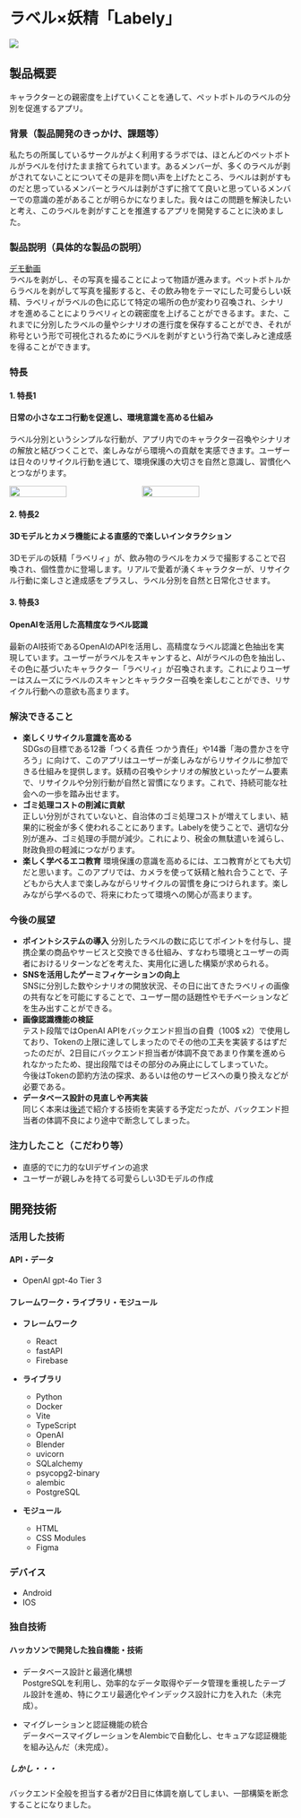 # ラベル×妖精「Labely」
![](https://github.com/jphacks/sp_2402/blob/main/assets/image/header_1.jpg)

## 製品概要
キャラクターとの親密度を上げていくことを通して、ペットボトルのラベルの分別を促進するアプリ。

### 背景（製品開発のきっかけ、課題等）
私たちの所属しているサークルがよく利用するラボでは、ほとんどのペットボトルがラベルを付けたまま捨てられています。あるメンバーが、多くのラベルが剥がされてないことについてその是非を問い声を上げたところ、ラベルは剥がすものだと思っているメンバーとラベルは剥がさずに捨てて良いと思っているメンバーでの意識の差があることが明らかになりました。我々はこの問題を解決したいと考え、このラベルを剥がすことを推進するアプリを開発することに決めました。
 
### 製品説明（具体的な製品の説明）
[デモ動画](https://github.com/jphacks/sp_2402/blob/main/assets/videos/demo_2.mov?raw=true)  
ラベルを剥がし、その写真を撮ることによって物語が進みます。ペットボトルからラベルを剥がして写真を撮影すると、その飲み物をテーマにした可愛らしい妖精、ラベリィがラベルの色に応じて特定の場所の色が変わり召喚され、シナリオを進めることによりラベリィとの親密度を上げることができるます。また、これまでに分別したラベルの量やシナリオの進行度を保存することができ、それが称号という形で可視化されるためにラベルを剥がすという行為で楽しみと達成感を得ることができます。

### 特長
#### 1. 特長1
#### 日常の小さなエコ行動を促進し、環境意識を高める仕組み
ラベル分別というシンプルな行動が、アプリ内でのキャラクター召喚やシナリオの解放と結びつくことで、楽しみながら環境への貢献を実感できます。ユーザーは日々のリサイクル行動を通じて、環境保護の大切さを自然と意識し、習慣化へとつながります。
<div style="display: flex;">
  <img src="https://github.com/jphacks/sp_2402/blob/main/assets/image/img_4.png" width="45%" style="margin-right: 10px;">
  <img src="https://github.com/jphacks/sp_2402/blob/main/assets/image/img_1.png" width="45%">
</div>

#### 2. 特長2
#### 3Dモデルとカメラ機能による直感的で楽しいインタラクション
3Dモデルの妖精「ラベリィ」が、飲み物のラベルをカメラで撮影することで召喚され、個性豊かに登場します。リアルで愛着が湧くキャラクターが、リサイクル行動に楽しさと達成感をプラスし、ラベル分別を自然と日常化させます。

#### 3. 特長3
#### OpenAIを活用した高精度なラベル認識
最新のAI技術であるOpenAIのAPIを活用し、高精度なラベル認識と色抽出を実現しています。ユーザーがラベルをスキャンすると、AIがラベルの色を抽出し、その色に基づいたキャラクター「ラベリィ」が召喚されます。これによりユーザーはスムーズにラベルのスキャンとキャラクター召喚を楽しむことができ、リサイクル行動への意欲も高まります。

### 解決できること
- **楽しくリサイクル意識を高める**  
SDGsの目標である12番「つくる責任 つかう責任」や14番「海の豊かさを守ろう」に向けて、このアプリはユーザーが楽しみながらリサイクルに参加できる仕組みを提供します。妖精の召喚やシナリオの解放といったゲーム要素で、リサイクルや分別行動が自然と習慣になります。これで、持続可能な社会への一歩を踏み出せます。
- **ゴミ処理コストの削減に貢献**  
正しい分別がされていないと、自治体のゴミ処理コストが増えてしまい、結果的に税金が多く使われることにあります。Labelyを使うことで、適切な分別が進み、ゴミ処理の手間が減少。これにより、税金の無駄遣いを減らし、財政負担の軽減につながります。  
- **楽しく学べるエコ教育**
環境保護の意識を高めるには、エコ教育がとても大切だと思います。このアプリでは、カメラを使って妖精と触れ合うことで、子どもから大人まで楽しみながらリサイクルの習慣を身につけられます。楽しみながら学べるので、将来にわたって環境への関心が高まります。

### 今後の展望
- **ポイントシステムの導入**
分別したラベルの数に応じてポイントを付与し、提携企業の商品やサービスと交換できる仕組み、すなわち環境とユーザーの両者におけるリターンなどを考えた、実用化に適した構築が求められる。  
- **SNSを活用したゲーミフィケーションの向上**  
SNSに分別した数やシナリオの開放状況、その日に出てきたラベリィの画像の共有などを可能にすることで、ユーザー間の話題性やモチベーションなどを生み出すことができる。
- **画像認識機能の検証**  
テスト段階ではOpenAI APIをバックエンド担当の自費（100$ x2）で使用しており、Tokenの上限に達してしまったのでその他の工夫を実装するはずだったのだが、2日目にバックエンド担当者が体調不良であまり作業を進められなかったため、提出段階ではその部分のみ廃止にしてしまっていた。  
今後はTokenの節約方法の探求、あるいは他のサービスへの乗り換えなどが必要である。
- **データベース設計の見直しや再実装**  
同じく本来は[後述](###独自技術)で紹介する技術を実装する予定だったが、バックエンド担当者の体調不良により途中で断念してしまった。

### 注力したこと（こだわり等）
- 直感的でに力的なUIデザインの追求
- ユーザーが親しみを持てる可愛らしい3Dモデルの作成

## 開発技術
### 活用した技術

#### API・データ
- OpenAI gpt-4o Tier 3

#### フレームワーク・ライブラリ・モジュール
- **フレームワーク**
  - React
  - fastAPI
  - Firebase

- **ライブラリ**
  - Python
  - Docker
  - Vite
  - TypeScript
  - OpenAI
  - Blender
  - uvicorn
  - SQLalchemy
  - psycopg2-binary
  - alembic
  - PostgreSQL

- **モジュール**
  - HTML
  - CSS Modules
  - Figma

### デバイス
- Android
- IOS

### 独自技術

#### ハッカソンで開発した独自機能・技術
- データベース設計と最適化構想  
PostgreSQLを利用し、効率的なデータ取得やデータ管理を重視したテーブル設計を進め、特にクエリ最適化やインデックス設計に力を入れた（未完成）。

- マイグレーションと認証機能の統合  
データベースマイグレーションをAlembicで自動化し、セキュアな認証機能を組み込んだ（未完成）。

##### しかし・・・
バックエンド全般を担当する者が2日目に体調を崩してしまい、一部構築を断念することになりました。
